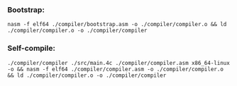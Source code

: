 ### Bootstrap:
`nasm -f elf64 ./compiler/bootstrap.asm -o ./compiler/compiler.o && ld ./compiler/compiler.o -o ./compiler/compiler`

### Self-compile:
`./compiler/compiler ./src/main.4c ./compiler/compiler.asm x86_64-linux -o && nasm -f elf64 ./compiler/compiler.asm -o ./compiler/compiler.o && ld ./compiler/compiler.o -o ./compiler/compiler`